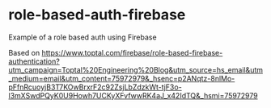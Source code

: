# role-based-auth-firebase
Example of a role based auth using Firebase

Based on https://www.toptal.com/firebase/role-based-firebase-authentication?utm_campaign=Toptal%20Engineering%20Blog&utm_source=hs_email&utm_medium=email&utm_content=75972979&_hsenc=p2ANqtz-8nlMo-pFfnRcuoyjB3T7KOwBrxrF2c92ZsjLbZdzkWt-tjF3o-l3mXSwdPQyK0U9Howh7UCKyXFvfwwRK4aJ_x42IdTQ&_hsmi=75972979
